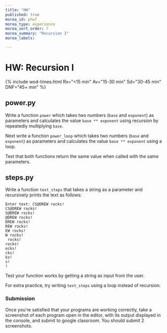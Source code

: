 ```yaml
---
title: "HW"
published: true
morea_id: phw7
morea_type: experience
morea_sort_order: 7
morea_summary: "Recursion I"
morea_labels:

---
```

# HW: Recursion I

<!--In this practice HW you will create 2 programs that take code we've previously written for other PHWs and turn them into functions.-->

{% include wod-times.html Rx="<15 min" Av="15-30 min" Sd="30-45 min" DNF="45+ min" %}

## power.py

Write a function `power` which takes two numbers (`base` and `exponent`) as parameters and calculates the value `base ** exponent` using recursion by repeatedly multiplying `base`.

Next write a function `power_loop` which takes two numbers (`base` and `exponent`) as parameters and calculates the value `base ** exponent` using a loop.

Test that both functions return the same value when called with the same parameters. 

## steps.py

Write a function `text_steps` that takes a string as a parameter and recursively prints the text as follows:

    Enter text: CS@DREW rocks!
    CS@DREW rocks!
    S@DREW rocks!
    @DREW rocks!
    DREW rocks!
	REW rocks!
	EW rocks!
	W rocks!
	 rocks!
	rocks!
	ocks!
	cks!
	ks!
	s!
	!

Test your function works by getting a string as input from the user.

For extra practice, try writing `text_steps` using a loop instead of recursion.

<!--## Demonstration

Once you've finished doing the HW a single time, you can watch me do it:

{% include youtube.html id="nTb-SeIGMCM" %}

### Solution for `text_steps` loop:
    def step_loop(txt):
	    for i in range(len(txt)):
		    print(txt[i:])

{% include wod-warning.html %}-->

### Submission

Once you're satisfied that your programs are working correctly, take a screenshot of each program open in the editor, with its output displayed in the console, and submit to google classroom. You should submit 2 screenshots.
